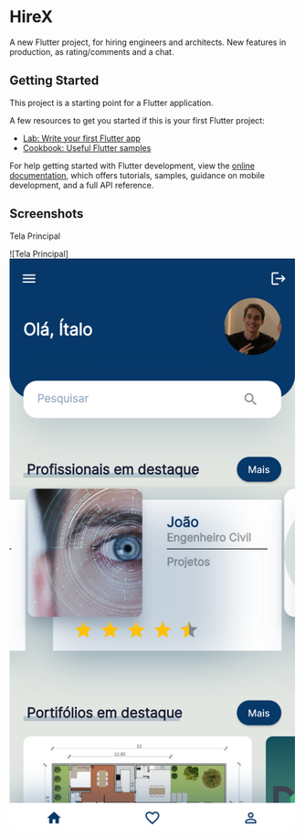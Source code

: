 # HireX

A new Flutter project, for hiring engineers and architects. New features in production, as rating/comments and a chat.

## Getting Started

This project is a starting point for a Flutter application.

A few resources to get you started if this is your first Flutter project:

- [Lab: Write your first Flutter app](https://docs.flutter.dev/get-started/codelab)
- [Cookbook: Useful Flutter samples](https://docs.flutter.dev/cookbook)

For help getting started with Flutter development, view the
[online documentation](https://docs.flutter.dev/), which offers tutorials,
samples, guidance on mobile development, and a full API reference.

## Screenshots


Tela Principal

![Tela Principal]<img src="https://github.com/Italomdf/hireX/blob/2e9995d9b7c079d4248c59abe7758496c2ac7b63/assets/images/HireX.png" width="500" height="1000">

